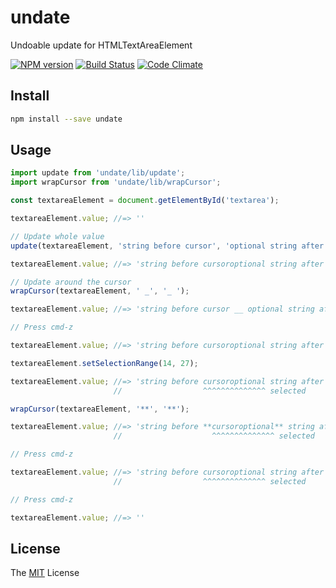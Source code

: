 # undate

Undoable update for HTMLTextAreaElement

[![NPM version](http://img.shields.io/npm/v/undate.svg)](https://www.npmjs.com/package/undate)
[![Build Status](https://travis-ci.org/yuku-t/undate.svg?branch=master)](https://travis-ci.org/yuku-t/undate)
[![Code Climate](https://codeclimate.com/github/yuku-t/undate/badges/gpa.svg)](https://codeclimate.com/github/yuku-t/undate)

## Install

```bash
npm install --save undate
```

## Usage

```js
import update from 'undate/lib/update';
import wrapCursor from 'undate/lib/wrapCursor';

const textareaElement = document.getElementById('textarea');

textareaElement.value; //=> ''

// Update whole value
update(textareaElement, 'string before cursor', 'optional string after cursor');

textareaElement.value; //=> 'string before cursoroptional string after cursor'

// Update around the cursor
wrapCursor(textareaElement, ' _', '_ ');

textareaElement.value; //=> 'string before cursor __ optional string after cursor'

// Press cmd-z

textareaElement.value; //=> 'string before cursoroptional string after cursor'

textareaElement.setSelectionRange(14, 27);

textareaElement.value; //=> 'string before cursoroptional string after cursor'
                       //                  ^^^^^^^^^^^^^^ selected

wrapCursor(textareaElement, '**', '**');

textareaElement.value; //=> 'string before **cursoroptional** string after cursor'
                       //                    ^^^^^^^^^^^^^^ selected

// Press cmd-z

textareaElement.value; //=> 'string before cursoroptional string after cursor'
                       //                  ^^^^^^^^^^^^^^ selected

// Press cmd-z

textareaElement.value; //=> ''
```

## License

The [MIT](https://github.com/yuku-t/undate/blob/master/LICENSE) License
